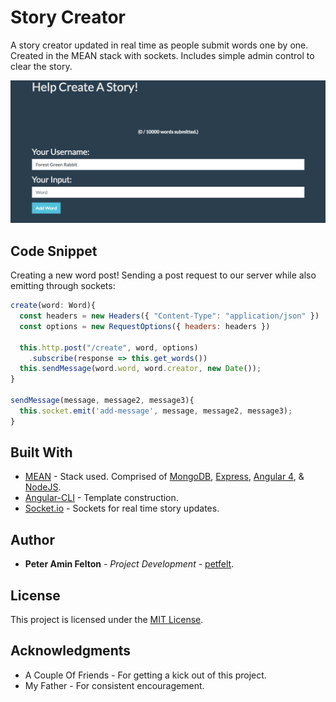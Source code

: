 # Story Creator

A story creator updated in real time as people submit words one by one. Created in the MEAN stack with sockets. Includes simple admin control to clear the story.

![Image Preview Of Story Creator](https://github.com/petfelt/rats_deployment/blob/master/media/preview1.png)

## Code Snippet

Creating a new word post! Sending a post request to our server while also emitting through sockets:
```javascript
create(word: Word){
  const headers = new Headers({ "Content-Type": "application/json" })
  const options = new RequestOptions({ headers: headers })

  this.http.post("/create", word, options)
    .subscribe(response => this.get_words())
  this.sendMessage(word.word, word.creator, new Date());
}

sendMessage(message, message2, message3){
  this.socket.emit('add-message', message, message2, message3);
}
```

## Built With

* [MEAN](http://mean.io/) - Stack used. Comprised of [MongoDB](https://www.mongodb.com/), [Express](https://expressjs.com/), [Angular 4](https://angular.io/), & [NodeJS](https://nodejs.org/en/).
* [Angular-CLI](https://cli.angular.io/) - Template construction.
* [Socket.io](https://socket.io/) - Sockets for real time story updates.

## Author

* **Peter Amin Felton** - *Project Development* - [petfelt](https://github.com/petfelt).

## License

This project is licensed under the [MIT License](https://opensource.org/licenses/MIT).

## Acknowledgments

* A Couple Of Friends - For getting a kick out of this project.
* My Father - For consistent encouragement.
